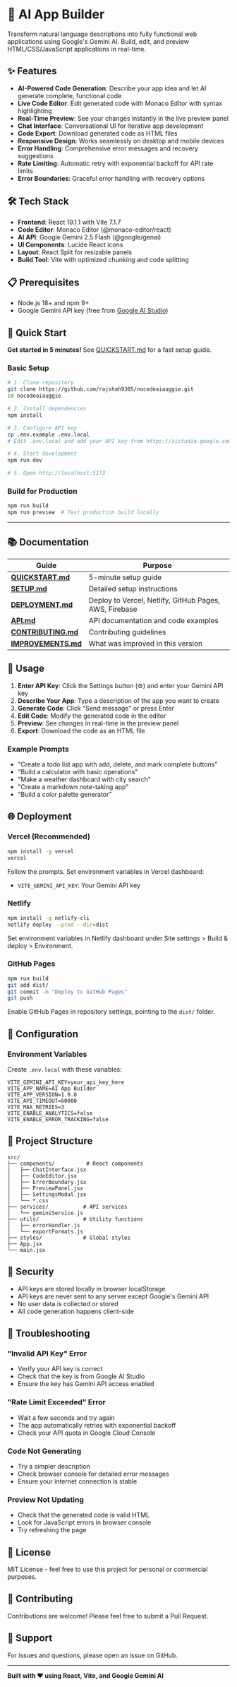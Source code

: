 # 🚀 AI App Builder

Transform natural language descriptions into fully functional web applications using Google's Gemini AI. Build, edit, and preview HTML/CSS/JavaScript applications in real-time.

## ✨ Features

- **AI-Powered Code Generation**: Describe your app idea and let AI generate complete, functional code
- **Live Code Editor**: Edit generated code with Monaco Editor with syntax highlighting
- **Real-Time Preview**: See your changes instantly in the live preview panel
- **Chat Interface**: Conversational UI for iterative app development
- **Code Export**: Download generated code as HTML files
- **Responsive Design**: Works seamlessly on desktop and mobile devices
- **Error Handling**: Comprehensive error messages and recovery suggestions
- **Rate Limiting**: Automatic retry with exponential backoff for API rate limits
- **Error Boundaries**: Graceful error handling with recovery options

## 🛠️ Tech Stack

- **Frontend**: React 19.1.1 with Vite 7.1.7
- **Code Editor**: Monaco Editor (@monaco-editor/react)
- **AI API**: Google Gemini 2.5 Flash (@google/genai)
- **UI Components**: Lucide React icons
- **Layout**: React Split for resizable panels
- **Build Tool**: Vite with optimized chunking and code splitting

## 📋 Prerequisites

- Node.js 18+ and npm 9+
- Google Gemini API key (free from [Google AI Studio](https://aistudio.google.com/app/apikeys))

## 🚀 Quick Start

**Get started in 5 minutes!** See [QUICKSTART.md](./QUICKSTART.md) for a fast setup guide.

### Basic Setup

```bash
# 1. Clone repository
git clone https://github.com/rajshah9305/nocodeaiauggie.git
cd nocodeaiauggie

# 2. Install dependencies
npm install

# 3. Configure API key
cp .env.example .env.local
# Edit .env.local and add your API key from https://aistudio.google.com/app/apikeys

# 4. Start development
npm run dev

# 5. Open http://localhost:5173
```

### Build for Production

```bash
npm run build
npm run preview  # Test production build locally
```

---

## 📚 Documentation

| Guide | Purpose |
|-------|---------|
| **[QUICKSTART.md](./QUICKSTART.md)** | 5-minute setup guide |
| **[SETUP.md](./SETUP.md)** | Detailed setup instructions |
| **[DEPLOYMENT.md](./DEPLOYMENT.md)** | Deploy to Vercel, Netlify, GitHub Pages, AWS, Firebase |
| **[API.md](./API.md)** | API documentation and code examples |
| **[CONTRIBUTING.md](./CONTRIBUTING.md)** | Contributing guidelines |
| **[IMPROVEMENTS.md](./IMPROVEMENTS.md)** | What was improved in this version |

## 📖 Usage

1. **Enter API Key**: Click the Settings button (⚙️) and enter your Gemini API key
2. **Describe Your App**: Type a description of the app you want to create
3. **Generate Code**: Click "Send message" or press Enter
4. **Edit Code**: Modify the generated code in the editor
5. **Preview**: See changes in real-time in the preview panel
6. **Export**: Download the code as an HTML file

### Example Prompts

- "Create a todo list app with add, delete, and mark complete buttons"
- "Build a calculator with basic operations"
- "Make a weather dashboard with city search"
- "Create a markdown note-taking app"
- "Build a color palette generator"

## 🌐 Deployment

### Vercel (Recommended)

```bash
npm install -g vercel
vercel
```

Follow the prompts. Set environment variables in Vercel dashboard:
- `VITE_GEMINI_API_KEY`: Your Gemini API key

### Netlify

```bash
npm install -g netlify-cli
netlify deploy --prod --dir=dist
```

Set environment variables in Netlify dashboard under Site settings > Build & deploy > Environment.

### GitHub Pages

```bash
npm run build
git add dist/
git commit -m "Deploy to GitHub Pages"
git push
```

Enable GitHub Pages in repository settings, pointing to the `dist/` folder.

## 🔧 Configuration

### Environment Variables

Create `.env.local` with these variables:

```
VITE_GEMINI_API_KEY=your_api_key_here
VITE_APP_NAME=AI App Builder
VITE_APP_VERSION=1.0.0
VITE_API_TIMEOUT=60000
VITE_MAX_RETRIES=3
VITE_ENABLE_ANALYTICS=false
VITE_ENABLE_ERROR_TRACKING=false
```

## 📁 Project Structure

```
src/
├── components/          # React components
│   ├── ChatInterface.jsx
│   ├── CodeEditor.jsx
│   ├── ErrorBoundary.jsx
│   ├── PreviewPanel.jsx
│   ├── SettingsModal.jsx
│   └── *.css
├── services/           # API services
│   └── geminiService.js
├── utils/              # Utility functions
│   ├── errorHandler.js
│   └── exportFormats.js
├── styles/             # Global styles
├── App.jsx
└── main.jsx
```

## 🔐 Security

- API keys are stored locally in browser localStorage
- API keys are never sent to any server except Google's Gemini API
- No user data is collected or stored
- All code generation happens client-side

## 🐛 Troubleshooting

### "Invalid API Key" Error

- Verify your API key is correct
- Check that the key is from Google AI Studio
- Ensure the key has Gemini API access enabled

### "Rate Limit Exceeded" Error

- Wait a few seconds and try again
- The app automatically retries with exponential backoff
- Check your API quota in Google Cloud Console

### Code Not Generating

- Try a simpler description
- Check browser console for detailed error messages
- Ensure your internet connection is stable

### Preview Not Updating

- Check that the generated code is valid HTML
- Look for JavaScript errors in browser console
- Try refreshing the page

## 📝 License

MIT License - feel free to use this project for personal or commercial purposes.

## 🤝 Contributing

Contributions are welcome! Please feel free to submit a Pull Request.

## 📧 Support

For issues and questions, please open an issue on GitHub.

---

**Built with ❤️ using React, Vite, and Google Gemini AI**
